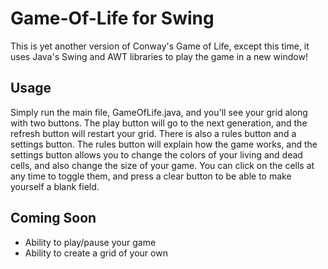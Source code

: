 # Game-Of-Life for Swing
This is yet another version of Conway's Game of Life, except this time, it uses Java's Swing and AWT libraries to play the game in a new window!

## Usage
Simply run the main file, GameOfLife.java, and you'll see your grid along with two buttons. The play button will go to the next generation, and the refresh button will restart your grid. There is also a rules button and a settings button. The rules button will explain how the game works, and the settings button allows you to change the colors of your living and dead cells, and also change the size of your game. You can click on the cells at any time to toggle them, and press a clear button to be able to make yourself a blank field.

## Coming Soon
- Ability to play/pause your game
- Ability to create a grid of your own